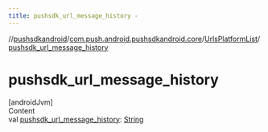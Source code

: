 ```yaml
---
title: pushsdk_url_message_history -
---
```

//[pushsdkandroid](../../index.md)/[com.push.android.pushsdkandroid.core](../index.md)/[UrlsPlatformList](index.md)/[pushsdk_url_message_history](pushsdk_url_message_history.md)



# pushsdk_url_message_history  
[androidJvm]  
Content  
val [pushsdk_url_message_history](pushsdk_url_message_history.md): [String](https://kotlinlang.org/api/latest/jvm/stdlib/kotlin/-string/index.html)  



